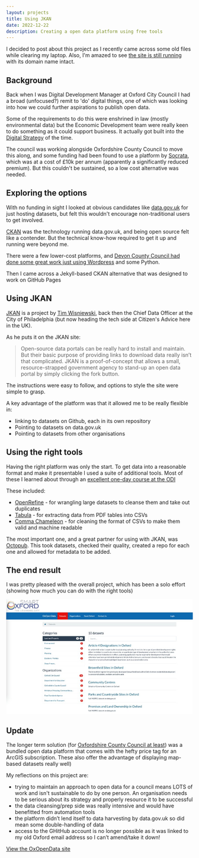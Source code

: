 ```yaml
---
layout: projects
title: Using JKAN
date: 2022-12-22
description: Creating a open data platform using free tools
---
```


I decided to post about this project as I recently came across some old files while clearing my laptop. Also, I'm amazed to see [the site is still running](https://www.oxopendata.uk/) with its domain name intact.

## Background

Back when I was Digital Development Manager at Oxford City Council I had a broad (unfocused?) remit to 'do' digital things, one of which was looking into how we could further aspirations to publish open data.

Some of the requirements to do this were enshrined in law (mostly environmental data) but the Economic Development team were really keen to do something as it could support business. It actually got built into the [Digital Strategy](https://digital.oxford.gov.uk/strategy/collaboration.html) of the time.

The council was working alongside Oxfordshire County Council to move this along, and some funding had been found to use a platform by [Socrata](https://dev.socrata.com/), which was at a cost of £10k per annum (apparently a significantly reduced premium). But this couldn't be sustained, so a low cost alternative was needed.

## Exploring the options

With no funding in sight I looked at obvious candidates like [data.gov.uk](https://www.data.gov.uk/) for just hosting datasets, but felt this wouldn't encourage non-traditional users to get involved.

[CKAN](https://ckan.org/) was the technology running data.gov.uk, and being open source felt like a contender. But the technical know-how required to get it up and running were beyond me.

There were a few lower-cost platforms, and [Devon County Council had done some great work just using Wordpress](https://www.devon.gov.uk/factsandfigures/open-data/) and some Python.

Then I came across a Jekyll-based CKAN alternative that was designed to work on GitHub Pages

## Using JKAN

[JKAN](https://jkan.io/) is a project by [Tim Wisniewski](https://twitter.com/timwis), back then the Chief Data Officer at the City of Philadelphia (but now heading the tech side at Citizen's Advice here in the UK).

As he puts it on the JKAN site:

> Open-source data portals can be really hard to install and maintain. But their basic purpose of providing links to download data really isn’t that complicated. JKAN is a proof-of-concept that allows a small, resource-strapped government agency to stand-up an open data portal by simply clicking the fork button.

The instructions were easy to follow, and options to style the site were simple to grasp. 

A key advantage of the platform was that it allowed me to be really flexible in:

*   linking to datasets on Github, each in its own repository
*   Pointing to datasets on data.gov.uk
*   Pointing to datasets from other organisations

## Using the right tools

Having the right platform was only the start. To get data into a reasonable format and make it presentable I used a suite of additional tools. Most of these I learned about through an [excellent one-day course at the ODI](https://theodi.org/event_series/open-data-in-a-day/)

These included:

*   [OpenRefine](https://openrefine.org/) - for wrangling large datasets to cleanse them and take out duplicates
*   [Tabula](https://tabula.technology/) - for extracting data from PDF tables into CSVs
*   [Comma Chameleon](https://comma-chameleon.io/) - for cleaning the format of CSVs to make them valid and machine readable

The most important one, and a great partner for using with JKAN, was [Octopub](https://octopub.io/). This took datasets, checked their quality, created a repo for each one and allowed for metadata to be added. 

## The end result

I was pretty pleased with the overall project, which has been a solo effort (showing how much you can do with the right tools)

![](/img/OxOpenData.jpg)

## Update

The longer term solution (for [Oxfordshire County Council at least](https://openmaps-oxfordshire.opendata.arcgis.com/)) was a bundled open data platform that comes with the hefty price tag for an ArcGIS subscription. These also offer the advantage of displaying map-based datasets really well)

My reflections on this project are:

*   trying to maintain an approach to open data for a council means LOTS of work and isn't sustainable to do by one person. An organisation needs to be serious about its strategy and properly resource it to be successful
*   the data cleansing/prep side was really intensive and would have benefitted from automation tools
*   the platform didn’t lend itself to data harvesting by data.gov.uk so did mean some double-handling of data
*   access to the GHitHub account is no longer possible as it was linked to my old Oxford email address so I can’t amend/take it down!

[View the OxOpenData site](https://www.oxopendata.uk/)
